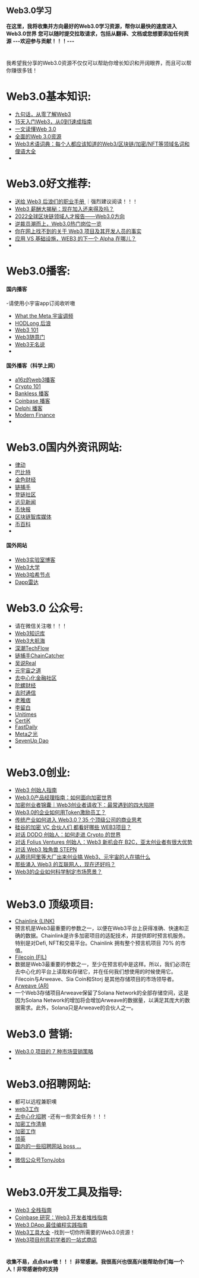 
## Web3.0学习

**在这里，我将收集并方向最好的Web3.0学习资源，帮你以最快的速度进入Web3.0世界**
**您可以随时提交拉取请求，包括从翻译、文档或您想要添加任何资源**
**---欢迎参与贡献！！！---**
#


我希望我分享的Web3.0资源不仅仅可以帮助你增长知识和开阔眼界，而且可以帮你赚很多钱！
                                
#


# Web3.0基本知识:
- [九句话，从零了解Web3](https://www.theblockbeats.info/news/28748)
- [15天入门Web3，从0到1速成指南](https://view.inews.qq.com/a/20220805A04JZO00)
- [一文读懂Web 3.0](https://www.woshipm.com/it/5261307.html)
- [全面的Web 3.0资源](https://docs.worklife.vip/web/#/19/2000)
- [Web3术语词典：每个人都应该知道的Web3/区块链/加密/NFT等领域名词和俚语大全](https://mp.weixin.qq.com/s/ZUz5Ib3Cp2U_2kZcuejAIg)
- []()

#

# Web3.0好文推荐:
- [送给 Web3 后浪们的职业手册 ](https://www.chaincatcher.com/article/2077168) ｜强烈建议阅读！！！
- [Web3 薪酬大揭秘：现在加入还来得及吗？](https://foresightnews.pro/article/detail/13027)
- [2022全球区块链领域人才报告——Web3.0方向](https://www.sohu.com/a/575058110_121268596)
- [逆裁员潮而上，Web3.0热门岗位一览](https://www.163.com/dy/article/H62D6H1G05533N88.html)
- [你在网上找不到的关于 Web3 项目及其开发人员的事实](https://mp.weixin.qq.com/s/O6dAISEfjncUEgUqy0Dicw)
- [应用 VS 基础设施，WEB3 的下一个 Alpha 在哪儿？](https://coinvoice.cn/articles/29279)
- []()
#

# Web3.0播客:
#### 国内播客
-请使用小宇宙app订阅收听嗷
- [What the Meta 宇宙调频](https://www.xiaoyuzhoufm.com/podcast/61a9d682194d743b7da6d5bd?s=eyJ1IjoiNjJkYTc3ZmVlZGNlNjcxMDRhODJiNTI0In0%3D)
- [HODLong 后浪](https://www.xiaoyuzhoufm.com/podcast/62735d9aa679bbb043f60ae3?s=eyJ1IjoiNjJkYTc3ZmVlZGNlNjcxMDRhODJiNTI0In0%3D)
- [Web3 101](https://www.xiaoyuzhoufm.com/podcast/62c2b6b3a61b9fd92a401b39?s=eyJ1IjoiNjJkYTc3ZmVlZGNlNjcxMDRhODJiNTI0In0%3D)
- [Web3随意门](https://www.xiaoyuzhoufm.com/podcast/61d7b31476fadc2c29e3b821?s=eyJ1IjoiNjJkYTc3ZmVlZGNlNjcxMDRhODJiNTI0In0%3D)
- [Web3无名说](https://www.xiaoyuzhoufm.com/podcast/622d905cadf8ccf5e945231a?s=eyJ1IjoiNjJkYTc3ZmVlZGNlNjcxMDRhODJiNTI0In0%3D)
- []()
#### 国外播客（科学上网）
- [a16z的web3播客](https://podcasts.apple.com/us/podcast/web3-with-a16z/id1622312549 )
- [Crypto 101](https://podcasts.apple.com/us/podcast/crypto-101/id1262351840)
- [Bankless 播客](https://podcasts.apple.com/us/podcast/bankless/id1499409058)
- [Coinbase 播客](https://podcasts.apple.com/us/podcast/coinbase-around-the-block/id1593332793)
- [Delphi 播客](https://podcasts.apple.com/us/podcast/the-delphi-podcast/id1438148082 )
- [Modern Finance](https://podcasts.apple.com/us/podcast/modern-finance/id1338620184 )
- []()

#

# Web3.0国内外资讯网站:
- [律动](https://www.theblockbeats.info/)
- [巴比特](https://www.8btc.com/)
- [金色财经](https://www.jinse.com/)
- [链捕手](https://www.chaincatcher.com/)
- [登链社区](https://learnblockchain.cn/)
- [远见新闻](https://foresightnews.pro/article)
- [币快报](https://www.beekuaibao.com/)
- [区块链智库媒体]( https://www.panewslab.com/zh/index.html)
- [币百科](https://www.btcbaike.com/)
- []()


#### 国外网站
- [Web3实验室博客](https://blog.web3labs.com/)
- [Web3大学](https://www.web3.university/)
- [Web3哈希节点](https://web3.hashnode.com/)
- [Dapp雷达](https://dappradar.com/)
#


# Web3.0 公众号:
- 请在微信关注嗷！！！
- [Web3知识库]()
- [Web3大航海]()
- [深潮TechFlow]()
- [链捕手ChainCatcher]()
- [吴说Real]()
- [元宇宙之道]()
- [去中心化金融社区]()
- [陀螺财经]()
- [吉时通信]()
- [老雅痞]()
- [李留白]()
- [Unitimes]()
- [CertiK]()
- [FastDaily]()
- [Meta之光]()
- [SevenUp Dao]()
- []()

#

# Web3.0创业:
- [Web3 创始人指南](https://view.inews.qq.com/a/20220720A0CGWY00)
- [Web3.0产品经理指南：如何面向加密世界](https://learnblockchain.cn/article/4427)
- [加密创业者锦囊｜Web3创业者请收下：最常遇到的四大陷阱](https://www.panewslab.com/zh/articledetails/1647412228187420.html)
- [Web3.0的企业如何用Token激励员工？](https://view.inews.qq.com/a/20220719A0475W00)
- [传统产业如何进入 Web3.0？35 个顶级公司的商业思考](https://www.beekuaibao.com/)
- [硅谷的加密 VC 合伙人们 都看好哪些 WEB3项目？](http://news.sohu.com/a/576963212_121118710)
- [对话 DODO 创始人：如何走进 Crypto 的世界](https://mp.weixin.qq.com/s/uojAWsH27tz5fiOCiydwnA)
- [对话 Folius Ventures 创始人：Web3 新机会在 B2C，亚太创业者有很大优势](https://view.inews.qq.com/a/20220811A04XKB00)
- [对话 Web3 独角兽 STEPN](https://mp.weixin.qq.com/s/jRrgvRCW5j6zmAEI0XmwLw)
- [从腾讯阿里等大厂出来创业搞 Web3、元宇宙的人在搞什么](https://36kr.com/p/1855146676932233)
- [那些涌入 Web3 的互联网人，现在还好吗？](https://mp.weixin.qq.com/s/S9_d18TOt_3TSXNnSlnqVQ)
- [Web3的企业如何科学制定市场愿景？](https://mp.weixin.qq.com/s/J49-Zzu77TgJeoeunKMIlA)
- []()

#
# Web3.0 顶级项目:
- [Chainlink (LINK)](https://chain.link/)
- 预言机是Web3最重要的参数之一，以便在Web3平台上获得准确、快速和正确的数据。Chainlink是许多加密项目的适配技术，并提供即时预言机服务。特别是对Defi, NFT和交易平台。Chainlink 拥有整个预言机项目 70% 的市值。
- [Filecoin (FIL)](https://filecoin.io/)
- 数据是Web3最重要的参数之一，至少在预言机中是这样。所以，我们必须在去中心化的平台上读取和存储它，并在任何我们想使用的时候使用它。
Filecoin与Arweave、Sia Coin和Storj 是其他存储项目的市场领导者。
- [Arweave (AR)](https://www.arweave.org/)
- 一个Web3存储项目Arweave保留了Solana Network的全部存储空间，这是因为Solana Network的增加将会增加Arweave的数据量，以满足其庞大的数据需求。此外，Solana只是Arweave的合伙人之一。
#
# Web3.0 营销:
- [Web3.0 项目的 7 种市场营销策略](https://view.inews.qq.com/a/20220727A086RJ00)
- []()

#
# Web3.0招聘网站:
- 都可以远程兼职噢
- [web3工作](https://web3.career/) 
- [去中心化招聘](https://app.dework.xyz/?step=product-update-220527) -还有一些赏金任务！！！
- [加密工作清单](https://cryptojobslist.com/community)
- [加密工作](https://cryptocurrencyjobs.co/)
- [领英]()
- [国内的一些招聘网站 boss ...]()
- 
- [微信公众号TonyJobs]()
- 


#

# Web3.0开发工具及指导:
- [Web3 全栈指南](https://learnblockchain.cn/article/4478)
- [Coinbase 研究：Web3 开发者堆栈指南](https://www.chaincatcher.com/article/2078918)
- [Web3 DApp 最佳编程实践指南](https://mp.weixin.qq.com/s/5A4mhlNrlD211zgWdDW-Rg)
- [Web3工具大全](https://www.useweb3.xyz/) -找到一切你所需要的Web3.0资源！
- [Web3项目创意初学者的一站式商店](https://mp.weixin.qq.com/s/OwTcYh5-BXlB8cqRbo7tzQ)
#


##
**收集不易，点点star嗷！！！**
**非常感谢。我很高兴也很高兴能帮助你们每一个人！非常感谢你的支持**
